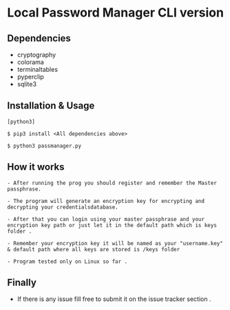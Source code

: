 # Local Password Manager CLI version 

## Dependencies 

- cryptography 
- colorama  
- terminaltables
- pyperclip 
- sqlite3 


## Installation & Usage 

```
[python3] 

$ pip3 install <All dependencies above> 

$ python3 passmanager.py 

```
## How it works 

```
- After running the prog you should register and remember the Master passphrase.

- The program will generate an encryption key for encrypting and decrypting your credentialsdatabase. 

- After that you can login using your master passphrase and your encryption key path or just let it in the default path which is keys folder . 

- Remember your encryption key it will be named as your "username.key" & default path where all keys are stored is /keys folder 

- Program tested only on Linux so far . 

```
## Finally 

- If there is any issue fill free to submit it on the issue tracker section . 




